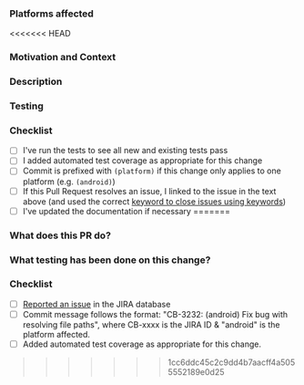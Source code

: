 <!--
<<<<<<< HEAD
Please make sure the checklist boxes are all checked before submitting the PR. The checklist is intended as a quick reference, for complete details please see our Contributor Guidelines:
=======
Please make sure the checklist boxes are all checked before submitting the PR. The checklist
is intended as a quick reference, for complete details please see our Contributor Guidelines:
>>>>>>> 1cc6ddc45c2c9dd4b7aacff4a5055552189e0d25

http://cordova.apache.org/contribute/contribute_guidelines.html

Thanks!
-->

### Platforms affected


<<<<<<< HEAD

### Motivation and Context
<!-- Why is this change required? What problem does it solve? -->
<!-- If it fixes an open issue, please link to the issue here. -->



### Description
<!-- Describe your changes in detail -->



### Testing
<!-- Please describe in detail how you tested your changes. -->



### Checklist

- [ ] I've run the tests to see all new and existing tests pass
- [ ] I added automated test coverage as appropriate for this change
- [ ] Commit is prefixed with `(platform)` if this change only applies to one platform (e.g. `(android)`)
- [ ] If this Pull Request resolves an issue, I linked to the issue in the text above (and used the correct [keyword to close issues using keywords](https://help.github.com/articles/closing-issues-using-keywords/))
- [ ] I've updated the documentation if necessary
=======
### What does this PR do?


### What testing has been done on this change?


### Checklist
- [ ] [Reported an issue](http://cordova.apache.org/contribute/issues.html) in the JIRA database
- [ ] Commit message follows the format: "CB-3232: (android) Fix bug with resolving file paths", where CB-xxxx is the JIRA ID & "android" is the platform affected.
- [ ] Added automated test coverage as appropriate for this change.
>>>>>>> 1cc6ddc45c2c9dd4b7aacff4a5055552189e0d25
